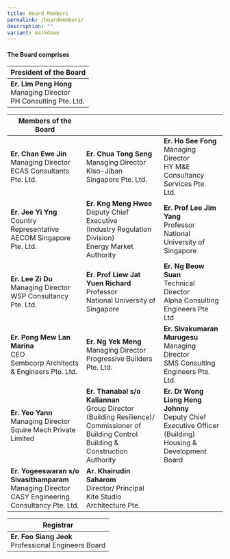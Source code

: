 ```yaml
---
title: Board Members
permalink: /boardmembers/
description: ""
variant: markdown
---
```

#### The Board comprises


| President of the Board |
| -------- |
|**Er. Lim Peng Hong**<br>Managing Director<br>PH Consulting Pte. Ltd.|



| Members of the Board |  |  |
| -------- | -------- | -------- |
|**Er. Chan Ewe Jin**<br>Managing Director<br>ECAS Consultants Pte. Ltd.| **Er. Chua Tong Seng**<br>Managing Director<br>Kiso-Jiban Singapore Pte. Ltd.|**Er. Ho See Fong**<br>Managing Director<br>HY M&amp;E Consultancy Services Pte. Ltd.|
|**Er. Jee Yi Yng**<br>Country Representative<br>AECOM Singapore Pte. Ltd. |**Er. Kng Meng Hwee**<br>Deputy Chief Executive <br>(Industry Regulation Division)<br>Energy Market Authority|**Er. Prof Lee Jim Yang**<br> Professor<br>National University of Singapore|
|**Er. Lee Zi Du**<br>Managing Director<br>WSP Consultancy Pte. Ltd.|**Er. Prof Liew Jat Yuen Richard**<br>Professor<br>National University of Singapore|**Er. Ng Beow Suan**<br>Technical Director<br>Alpha Consulting Engineers Pte Ltd|
|**Er. Pong Mew Lan Marina**<br>CEO<br>Sembcorp Architects &amp; Engineers Pte. Ltd.|**Er. Ng Yek Meng**<br>Managing Director<br>Progressive Builders Pte. Ltd.|**Er. Sivakumaran Murugesu**<br>Managing Director<br>SMS Consulting Engineers Pte. Ltd.|
|**Er. Yeo Yann**<br>Managing Director<br>Squire Mech Private Limited|**Er. Thanabal s/o Kaliannan**<br>Group Director (Building Resilience)/ Commissioner of Building Control<br>Building &amp; Construction Authority|**Er. Dr Wong Liang Heng Johnny**<br>Deputy Chief Executive Officer (Building)<br>Housing &amp; Development Board|
|**Er. Yogeeswaran s/o Sivasithamparam**<br>Managing Director<br>CASY Engineering Consultancy Pte. Ltd.|**Ar. Khairudin Saharom**<br>Director/ Principal<br>Kite Studio Architecture Pte.|  |




| Registrar |
| -------- |
|**Er. Foo Siang Jeok**<br>Professional Engineers Board|
